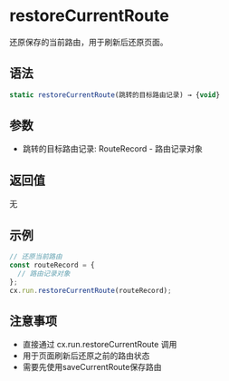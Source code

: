 # restoreCurrentRoute

还原保存的当前路由，用于刷新后还原页面。

## 语法

```javascript
static restoreCurrentRoute(跳转的目标路由记录) → {void}
```

## 参数

- 跳转的目标路由记录: RouteRecord - 路由记录对象

## 返回值

无

## 示例

```javascript
// 还原当前路由
const routeRecord = {
  // 路由记录对象
};
cx.run.restoreCurrentRoute(routeRecord);
```

## 注意事项

- 直接通过 cx.run.restoreCurrentRoute 调用
- 用于页面刷新后还原之前的路由状态
- 需要先使用saveCurrentRoute保存路由 